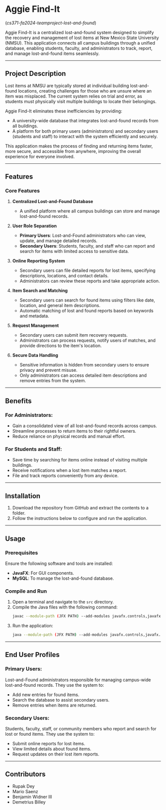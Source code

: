 # Aggie Find-It  
(*cs371-fa2024-teamproject-lost-and-found*)

Aggie Find-It is a centralized lost-and-found system designed to simplify the recovery and management of lost items at New Mexico State University (NMSU). This application connects all campus buildings through a unified database, enabling students, faculty, and administrators to track, report, and manage lost-and-found items seamlessly.

---

## Project Description

Lost items at NMSU are typically stored at individual building lost-and-found locations, creating challenges for those who are unsure where an item was misplaced. The current system relies on trial and error, as students must physically visit multiple buildings to locate their belongings.  

Aggie Find-It eliminates these inefficiencies by providing:  
- A university-wide database that integrates lost-and-found records from all buildings.  
- A platform for both primary users (administrators) and secondary users (students and staff) to interact with the system efficiently and securely.  

This application makes the process of finding and returning items faster, more secure, and accessible from anywhere, improving the overall experience for everyone involved.  

---

## Features

### Core Features

1. **Centralized Lost-and-Found Database**  
   - A unified platform where all campus buildings can store and manage lost-and-found records.  

2. **User Role Separation**  
   - **Primary Users**: Lost-and-Found administrators who can view, update, and manage detailed records.  
   - **Secondary Users**: Students, faculty, and staff who can report and search for items with limited access to sensitive data.  

3. **Online Reporting System**  
   - Secondary users can file detailed reports for lost items, specifying descriptions, locations, and contact details.  
   - Administrators can review these reports and take appropriate action.  

4. **Item Search and Matching**  
   - Secondary users can search for found items using filters like date, location, and general item descriptions.  
   - Automatic matching of lost and found reports based on keywords and metadata.  

5. **Request Management**  
   - Secondary users can submit item recovery requests.  
   - Administrators can process requests, notify users of matches, and provide directions to the item's location.  

6. **Secure Data Handling**  
   - Sensitive information is hidden from secondary users to ensure privacy and prevent misuse.  
   - Only administrators can access detailed item descriptions and remove entries from the system.  

---

## Benefits

### For Administrators:  
- Gain a consolidated view of all lost-and-found records across campus.  
- Streamline processes to return items to their rightful owners.  
- Reduce reliance on physical records and manual effort.

### For Students and Staff:  
- Save time by searching for items online instead of visiting multiple buildings.  
- Receive notifications when a lost item matches a report.  
- File and track reports conveniently from any device.  

---

## Installation

1. Download the repository from GitHub and extract the contents to a folder.  
2. Follow the instructions below to configure and run the application.  

---

## Usage

### Prerequisites
Ensure the following software and tools are installed:  
- **JavaFX**: For GUI components.  
- **MySQL**: To manage the lost-and-found database.  

### Compile and Run

1. Open a terminal and navigate to the `src` directory.  
2. Compile the Java files with the following command:  
   ```bash
   javac --module-path (JFX PATH) --add-modules javafx.controls,javafx.graphics,javafx.media,javafx.fxml -cp "lib/mongodb-driver-sync-5.2.0.jar;lib/mongodb-driver-core-5.2.0.jar;lib/bson-5.2.0.jar;lib/bson-record-codec-5.2.0.jar" src/com/Aggie_FindIt/*.java
   ```
3. Run the application:  
   ```bash
   java --module-path (JFX PATH) --add-modules javafx.controls,javafx.graphics,javafx.media,javafx.fxml -cp "src;lib/mongodb-driver-sync-5.2.0.jar;lib/mongodb-driver-core-5.2.0.jar;lib/bson-5.2.0.jar;lib/bson-record-codec-5.2.0.jar" com.Aggie_FindIt.Aggie_FindIt
   ```

---

## End User Profiles

### Primary Users:  
Lost-and-Found administrators responsible for managing campus-wide lost-and-found records. They use the system to:  
- Add new entries for found items.  
- Search the database to assist secondary users.  
- Remove entries when items are returned.  

### Secondary Users:  
Students, faculty, staff, or community members who report and search for lost or found items. They use the system to:  
- Submit online reports for lost items.  
- View limited details about found items.  
- Request updates on their lost item reports.  

---

## Contributors

- Rupak Dey  
- Mario Saenz  
- Benjamin Widner III  
- Demetrius Billey  
